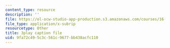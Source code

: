 ```yaml
---
content_type: resource
description: ''
file: https://ol-ocw-studio-app-production.s3.amazonaws.com/courses/16-06-principles-of-automatic-control-fall-2012/9fa72c495c3c561c9677bb438acfc110_OCMbmPx6fYM.vtt
file_type: application/x-subrip
resourcetype: Other
title: 3play caption file
uid: 9fa72c49-5c3c-561c-9677-bb438acfc110
---
```

